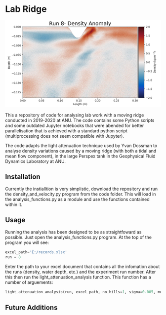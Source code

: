 # Lab Ridge
![Density Anomaly](Pictures/thecapture.PNG)

This a repository of code for analysing lab work with a moving ridge conducted in 2019-2020 at ANU. The code contains some Python scripts and some outdated Jupyter notebooks that were abended for better parallelisation that is achieved with a standard python script (multiprocessing does not seem compatible with Jupyter). 

The code adapts the light attenuation technique used by Yvan Dossman to analyse density variations caused by a moving ridge (with both a tidal and mean flow component), in the large Perspex tank in the Geophysical Fluid Dynamics Laboratory at ANU.

## Installation

Currently the instialltion is very simplistic, download the repository and run the density_and_velocity.py program from the code folder. This will load in the analysis_functions.py as a module and use the functions contained within it. 

## Usage 

Running the analysis has been designed to be as straightfoward as possible. Just open the analysis_functions.py program. At the top of the program you will see:

```python
excel_path='E:/records.xlsx'
run = 8 
```

Enter the path to your excel document that contains all the infomation about the runs (density, water depth, etc.) and the experiment run number. After this then run the light_attenuation_analysis function. This function has a number of arguements:

```python
light_attenuation_analysis(run, excel_path, no_hills=1, sigma=0.005, moving_anom = 'no', moving_abs = 'no', fixed_anom = 'no', fixed_abs = 'no', w_vel = 'no', u_vel = 'no'): 
```
## Future Additions
